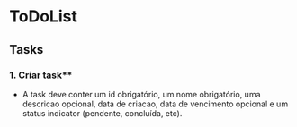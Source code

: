 # ToDoList

## Tasks
### 1. Criar task**
- A task deve conter um id obrigatório, um nome obrigatório, uma descricao opcional, data de criacao, data de vencimento opcional e um status indicator (pendente, concluída, etc).
